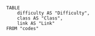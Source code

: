 


```dataview
TABLE
	difficulty AS "Difficulty",
	class AS "Class",
	link AS "Link"
FROM "codes"
```


